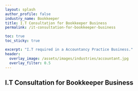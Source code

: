 ```yaml
---
layout: splash 
author_profile: false 
industry_name: Bookkeeper
title: I.T Consultation for Bookkeeper Business
permalink: /it-consultation-for-bookkeeper-business

toc: true
toc_sticky: true

excerpt: "I.T required in a Accountancy Practice Business."
header:
  overlay_image: /assets/images/industries/accountant.jpg
  overlay_filter: 0.5 
---
```


## I.T Consultation for Bookkeeper Business